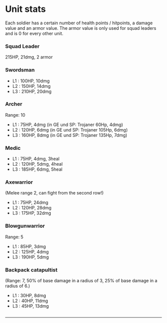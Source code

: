 # Unit stats

Each soldier has a certain number of health points / hitpoints, a damage value and an armor value. The armor value is only used for squad leaders and is 0 for every other unit.

### Squad Leader

215HP, 21dmg, 2 armor

### **Swordsman**

* L1 : 100HP, 10dmg
* L2 : 150HP, 14dmg
* L3 : 210HP, 20dmg

### **Archer**

Range: 10

* L1 : 75HP, 4dmg (in GE und SP: Trojaner 60Hp, 4dmg)
* L2 : 120HP, 6dmg (in GE und SP: Trojaner 105Hp, 6dmg)
* L3 : 160HP, 8dmg (in GE und SP: Trojaner 135Hp, 7dmg)

### **Medic**

* L1 : 75HP, 4dmg, 3heal
* L2 : 120HP, 5dmg, 4heal
* L3 : 185HP, 6dmg, 5heal

### **Axewarrior**

(Melee range 2, can fight from the second row!)

* L1 : 75HP, 24dmg
* L2 : 120HP, 28dmg
* L3 : 175HP, 32dmg

### **Blowgunwarrior**&#x20;

Range: 5

* L1 : 85HP, 3dmg
* L2 : 125HP, 4dmg
* L3 : 190HP, 5dmg

### **Backpack catapultist**

(Range: 7, 50% of base damage in a radius of 3, 25% of base damage in a radius of 6.)

* L1 : 30HP, 8dmg
* L2 : 40HP, 11dmg
* L3 : 45HP, 13dmg&#x20;

<figure><img src="https://media.discordapp.net/attachments/576807103256068102/855118918545047592/unknown.png?width=248\&height=300" alt=""><figcaption></figcaption></figure>

****

